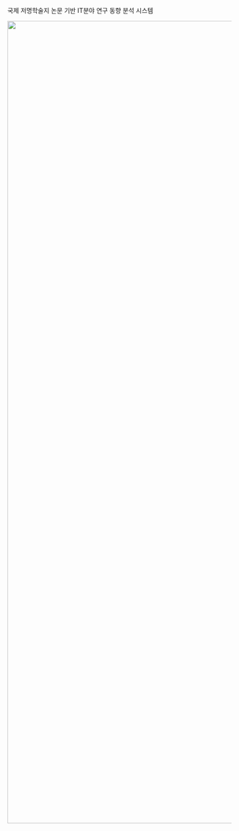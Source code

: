 국제 저명학술지 논문 기반 IT분야 연구 동향 분석 시스템


<img src="https://github.com/user-attachments/assets/f9489e02-fa9a-4b9f-8dce-cda2a12f1d86" style="width: 1800px; height: auto;">


